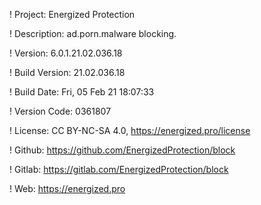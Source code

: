 ! Project: Energized Protection

! Description: ad.porn.malware blocking.

! Version: 6.0.1.21.02.036.18

! Build Version: 21.02.036.18

! Build Date: Fri, 05 Feb 21 18:07:33

! Version Code: 0361807

! License: CC BY-NC-SA 4.0, https://energized.pro/license

! Github: https://github.com/EnergizedProtection/block

! Gitlab: https://gitlab.com/EnergizedProtection/block


! Web: https://energized.pro
